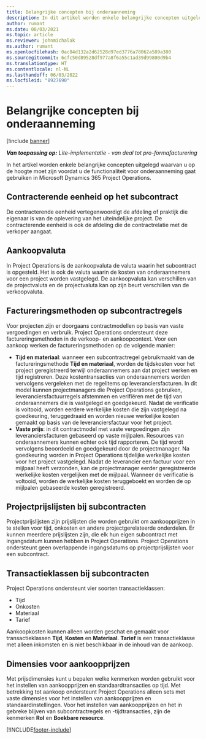 ```yaml
---
title: Belangrijke concepten bij onderaanneming
description: In dit artikel worden enkele belangrijke concepten uitgelegd die van toepassing zijn op onderaanneming in Microsoft Dynamics 365 Project Operations.
author: rumant
ms.date: 08/03/2021
ms.topic: article
ms.reviewer: johnmichalak
ms.author: rumant
ms.openlocfilehash: 0ac84d132a2d62528d97ed3776a78062a589a380
ms.sourcegitcommit: 6cfc50d89528df977a8f6a55c1ad39d99800d9b4
ms.translationtype: HT
ms.contentlocale: nl-NL
ms.lasthandoff: 06/03/2022
ms.locfileid: "8927690"
---
```

# <a name="key-concepts-in-subcontracting"></a>Belangrijke concepten bij onderaanneming

[!include [banner](../../includes/dataverse-preview.md)]

_**Van toepassing op:** Lite-implementatie - van deal tot pro-formafacturering_

In het artikel worden enkele belangrijke concepten uitgelegd waarvan u op de hoogte moet zijn voordat u de functionaliteit voor onderaanneming gaat gebruiken in Microsoft Dynamics 365 Project Operations.

## <a name="contracting-unit-on-the-subcontract"></a>Contracterende eenheid op het subcontract

De contracterende eenheid vertegenwoordigt de afdeling of praktijk die eigenaar is van de oplevering van het uiteindelijke project. De contracterende eenheid is ook de afdeling die de contractrelatie met de verkoper aangaat.

## <a name="purchase-currency"></a>Aankoopvaluta

In Project Operations is de aankoopvaluta de valuta waarin het subcontract is opgesteld. Het is ook de valuta waarin de kosten van onderaannemers voor een project worden vastgelegd. De aankoopvaluta kan verschillen van de projectvaluta en de projectvaluta kan op zijn beurt verschillen van de verkoopvaluta.

## <a name="billing-methods-on-subcontract-lines"></a>Factureringsmethoden op subcontractregels

Voor projecten zijn er doorgaans contractmodellen op basis van vaste vergoedingen en verbruik. Project Operations ondersteunt deze factureringsmethoden in de verkoop- en aankoopcontext. Voor een aankoop werken de factureringsmethoden op de volgende manier:

- **Tijd en materiaal**: wanneer een subcontractregel gebruikmaakt van de factureringsmethode **Tijd en materiaal**, worden de tijdskosten voor het project geregistreerd terwijl onderaannemers aan dat project werken en tijd registreren. Deze kostentransacties van onderaannemers worden vervolgens vergeleken met de regelitems op leveranciersfacturen. In dit model kunnen projectmanagers die Project Operations gebruiken, leveranciersfactuurregels afstemmen en verifiëren met de tijd van onderaannemers die is vastgelegd en goedgekeurd. Nadat de verificatie is voltooid, worden eerdere werkelijke kosten die zijn vastgelegd na goedkeuring, teruggedraaid en worden nieuwe werkelijke kosten gemaakt op basis van de leveranciersfactuur voor het project.
- **Vaste prijs**: in dit contractmodel met vaste vergoedingen zijn leveranciersfacturen gebaseerd op vaste mijlpalen. Resources van onderaannemers kunnen echter ook tijd rapporteren. De tijd wordt vervolgens beoordeeld en goedgekeurd door de projectmanager. Na goedkeuring worden in Project Operations tijdelijke werkelijke kosten voor het project vastgelegd. Nadat de leverancier een factuur voor een mijlpaal heeft verzonden, kan de projectmanager eerder geregistreerde werkelijke kosten vergelijken met de mijlpaal. Wanneer de verificatie is voltooid, worden de werkelijke kosten teruggeboekt en worden de op mijlpalen gebaseerde kosten geregistreerd.

## <a name="project-price-lists-on-subcontracts"></a>Projectprijslijsten bij subcontracten

Projectprijslijsten zijn prijslijsten die worden gebruikt om aankoopprijzen in te stellen voor tijd, onkosten en andere projectgerelateerde onderdelen. Er kunnen meerdere prijslijsten zijn, die elk hun eigen subcontract met ingangsdatum kunnen hebben in Project Operations. Project Operations ondersteunt geen overlappende ingangsdatums op projectprijslijsten voor een subcontract.

## <a name="transaction-classes-on-subcontracts"></a>Transactieklassen bij subcontracten

Project Operations ondersteunt vier soorten transactieklassen:

- Tijd
- Onkosten
- Materiaal
- Tarief

Aankoopkosten kunnen alleen worden geschat en gemaakt voor transactieklassen **Tijd**, **Kosten** en **Materiaal**. **Tarief** is een transactieklasse met alleen inkomsten en is niet beschikbaar in de inhoud van de aankoop.

## <a name="purchase-pricing-dimensions"></a>Dimensies voor aankoopprijzen

Met prijsdimensies kunt u bepalen welke kenmerken worden gebruikt voor het instellen van aankoopprijzen en standaardtransacties op tijd. Met betrekking tot aankoop ondersteunt Project Operations alleen sets met vaste dimensies voor het instellen van aankoopprijzen en standaardinstellingen. Voor het instellen van aankoopprijzen en het in gebreke blijven van subcontractregels en -tijdtransacties, zijn de kenmerken **Rol** en **Boekbare resource**.

[!INCLUDE[footer-include](../../includes/footer-banner.md)]
